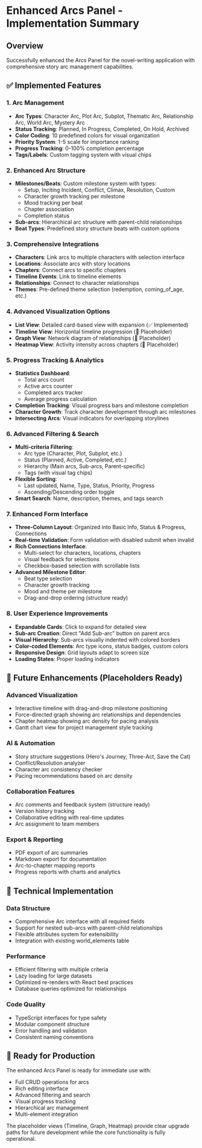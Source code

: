 # Enhanced Arcs Panel - Implementation Summary

## Overview
Successfully enhanced the Arcs Panel for the novel-writing application with comprehensive story arc management capabilities.

## ✅ Implemented Features

### 1. Arc Management
- **Arc Types**: Character Arc, Plot Arc, Subplot, Thematic Arc, Relationship Arc, World Arc, Mystery Arc
- **Status Tracking**: Planned, In Progress, Completed, On Hold, Archived
- **Color Coding**: 10 predefined colors for visual organization
- **Priority System**: 1-5 scale for importance ranking
- **Progress Tracking**: 0-100% completion percentage
- **Tags/Labels**: Custom tagging system with visual chips

### 2. Enhanced Arc Structure
- **Milestones/Beats**: Custom milestone system with types:
  - Setup, Inciting Incident, Conflict, Climax, Resolution, Custom
  - Character growth tracking per milestone
  - Mood tracking per beat
  - Chapter association
  - Completion status
- **Sub-arcs**: Hierarchical arc structure with parent-child relationships
- **Beat Types**: Predefined story structure beats with custom options

### 3. Comprehensive Integrations
- **Characters**: Link arcs to multiple characters with selection interface
- **Locations**: Associate arcs with story locations
- **Chapters**: Connect arcs to specific chapters
- **Timeline Events**: Link to timeline elements
- **Relationships**: Connect to character relationships
- **Themes**: Pre-defined theme selection (redemption, coming_of_age, etc.)

### 4. Advanced Visualization Options
- **List View**: Detailed card-based view with expansion (✅ Implemented)
- **Timeline View**: Horizontal timeline progression (🚧 Placeholder)
- **Graph View**: Network diagram of relationships (🚧 Placeholder)
- **Heatmap View**: Activity intensity across chapters (🚧 Placeholder)

### 5. Progress Tracking & Analytics
- **Statistics Dashboard**: 
  - Total arcs count
  - Active arcs counter
  - Completed arcs tracker
  - Average progress calculation
- **Completion Tracking**: Visual progress bars and milestone completion
- **Character Growth**: Track character development through arc milestones
- **Intersecting Arcs**: Visual indicators for overlapping storylines

### 6. Advanced Filtering & Search
- **Multi-criteria Filtering**:
  - Arc type (Character, Plot, Subplot, etc.)
  - Status (Planned, Active, Completed, etc.)
  - Hierarchy (Main arcs, Sub-arcs, Parent-specific)
  - Tags (with visual tag chips)
- **Flexible Sorting**:
  - Last updated, Name, Type, Status, Priority, Progress
  - Ascending/Descending order toggle
- **Smart Search**: Name, description, themes, and tags search

### 7. Enhanced Form Interface
- **Three-Column Layout**: Organized into Basic Info, Status & Progress, Connections
- **Real-time Validation**: Form validation with disabled submit when invalid
- **Rich Connections Interface**: 
  - Multi-select for characters, locations, chapters
  - Visual feedback for selections
  - Checkbox-based selection with scrollable lists
- **Advanced Milestone Editor**:
  - Beat type selection
  - Character growth tracking
  - Mood and theme per milestone
  - Drag-and-drop ordering (structure ready)

### 8. User Experience Improvements
- **Expandable Cards**: Click to expand for detailed view
- **Sub-arc Creation**: Direct "Add Sub-arc" button on parent arcs
- **Visual Hierarchy**: Sub-arcs visually indented with colored borders
- **Color-coded Elements**: Arc type icons, status badges, custom colors
- **Responsive Design**: Grid layouts adapt to screen size
- **Loading States**: Proper loading indicators

## 🚧 Future Enhancements (Placeholders Ready)

### Advanced Visualization
- Interactive timeline with drag-and-drop milestone positioning
- Force-directed graph showing arc relationships and dependencies
- Chapter heatmap showing arc density for pacing analysis
- Gantt chart view for project management style tracking

### AI & Automation
- Story structure suggestions (Hero's Journey, Three-Act, Save the Cat)
- Conflict/Resolution analyzer
- Character arc consistency checker
- Pacing recommendations based on arc density

### Collaboration Features
- Arc comments and feedback system (structure ready)
- Version history tracking
- Collaborative editing with real-time updates
- Arc assignment to team members

### Export & Reporting
- PDF export of arc summaries
- Markdown export for documentation
- Arc-to-chapter mapping reports
- Progress reports with charts and analytics

## 🔧 Technical Implementation

### Data Structure
- Comprehensive Arc interface with all required fields
- Support for nested sub-arcs with parent-child relationships
- Flexible attributes system for extensibility
- Integration with existing world_elements table

### Performance
- Efficient filtering with multiple criteria
- Lazy loading for large datasets
- Optimized re-renders with React best practices
- Database queries optimized for relationships

### Code Quality
- TypeScript interfaces for type safety
- Modular component structure
- Error handling and validation
- Consistent naming conventions

## 🎯 Ready for Production
The enhanced Arcs Panel is ready for immediate use with:
- Full CRUD operations for arcs
- Rich editing interface
- Advanced filtering and search
- Visual progress tracking
- Hierarchical arc management
- Multi-element integration

The placeholder views (Timeline, Graph, Heatmap) provide clear upgrade paths for future development while the core functionality is fully operational.